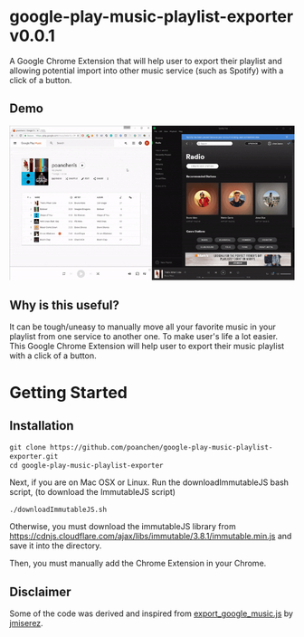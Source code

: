 # google-play-music-playlist-exporter v0.0.1

A Google Chrome Extension that will help user to export their playlist and allowing potential import into other music service (such as Spotify) with a click of a button.

## Demo
![Loading the first image](demo.gif)

## Why is this useful?

It can be tough/uneasy to manually move all your favorite music in your playlist from one service to another one. To make user's life a lot easier. This Google Chrome Extension will help user to export their music playlist with a click of a button.

# Getting Started

## Installation

```
git clone https://github.com/poanchen/google-play-music-playlist-exporter.git
cd google-play-music-playlist-exporter
```

Next, if you are on Mac OSX or Linux. Run the downloadImmutableJS bash script, (to download the ImmutableJS script)
```
./downloadImmutableJS.sh
```

Otherwise, you must download the immutableJS library from https://cdnjs.cloudflare.com/ajax/libs/immutable/3.8.1/immutable.min.js and save it into the directory.

Then, you must manually add the Chrome Extension in your Chrome.

## Disclaimer
Some of the code was derived and inspired from [export_google_music.js](https://gist.github.com/jmiserez/c9a9a0f41e867e5ebb75) by [jmiserez](https://github.com/jmiserez).
